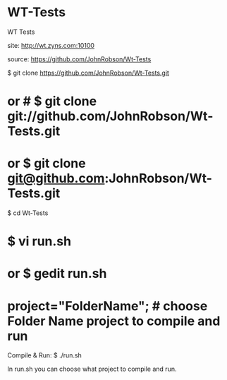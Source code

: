 WT-Tests
========

WT Tests

site: http://wt.zyns.com:10100

source: https://github.com/JohnRobson/Wt-Tests

$ git clone https://github.com/JohnRobson/Wt-Tests.git
# or # $ git clone git://github.com/JohnRobson/Wt-Tests.git
# or $ git clone git@github.com:JohnRobson/Wt-Tests.git

$ cd Wt-Tests

# $ vi run.sh
# or $ gedit run.sh
# project="FolderName"; # choose Folder Name project to compile and run

Compile & Run:
$ ./run.sh


In run.sh you can choose what project to compile and run.

